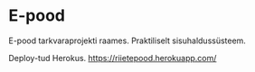 # E-pood
E-pood tarkvaraprojekti raames. Praktiliselt sisuhaldussüsteem.

Deploy-tud Herokus. https://riietepood.herokuapp.com/
